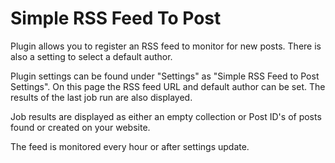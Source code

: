 # Simple RSS Feed To Post
Plugin allows you to register an RSS feed to monitor for new posts. There is also a setting to select a default author.

Plugin settings can be found under "Settings" as "Simple RSS Feed to Post Settings". On this page the RSS feed URL and default author can be set. The results of the last job run are also displayed.

Job results are displayed as either an empty collection or Post ID's of posts found or created on your website.

The feed is monitored every hour or after settings update.